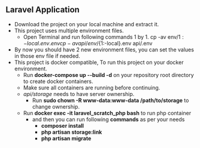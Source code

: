 ## Laravel Application

- Download the project on your local machine and extract it. 
- This project uses multiple environment files.
    - Open Terminal and run following commands 1 by 1.
        cp -av env/${1:-local}.env .env
        cp -av api/env/${1:-local}.env api/.env
- By now you should have 2 new environment files, you can set the values in those env file if needed.
- This project is docker compatible, To run this project on your docker environment.
    - Run **docker-compose up --build -d** on your repository root directory to create docker containers.
    - Make sure all containers are running before continuing.
    - *api/storage* needs to have server ownership.
       - Run **sudo chown -R www-data:www-data /path/to/storage** to change ownership.
    - Run **docker exec -it laravel_scratch_php bash** to run php container 
        - and then you can run following **commands** as per your needs
            - **composer install**
            - **php artisan storage:link**
            - **php artisan migrate**